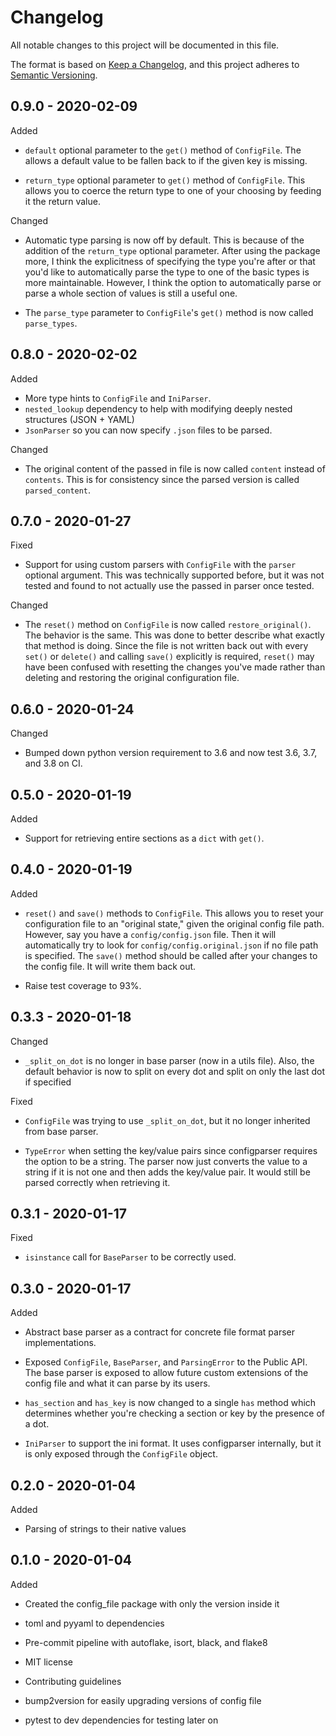 # Changelog

All notable changes to this project will be documented in this file.

The format is based on [Keep a Changelog](https://keepachangelog.com/en/1.0.0/),
and this project adheres to [Semantic Versioning](https://semver.org/spec/v2.0.0.html).

## 0.9.0 - 2020-02-09

Added

  - `default` optional parameter to the `get()` method of `ConfigFile`. 
    The allows a default value to be fallen back to if the given key is missing.
    
  - `return_type` optional parameter to `get()` method of `ConfigFile`. This
     allows you to coerce the return type to one of your choosing by feeding it
     the return value.

Changed

  - Automatic type parsing is now off by default. This is because of the addition of
    the `return_type` optional parameter. After using the package more, I think
    the explicitness of specifying the type you're after or that you'd like to 
    automatically parse the type to one of the basic types is more maintainable.
    However, I think the option to automatically parse or parse a whole section of 
    values is still a useful one.
    
  - The `parse_type` parameter to `ConfigFile`'s `get()` method is now called 
    `parse_types`.

## 0.8.0 - 2020-02-02

Added

  - More type hints to `ConfigFile` and `IniParser`.
  - `nested_lookup` dependency to help with modifying deeply nested structures 
    (JSON + YAML)
  - `JsonParser` so you can now specify `.json` files to be parsed.
  
Changed

  - The original content of the passed in file is now called `content` 
    instead of `contents`. This is for consistency since the parsed version is
    called `parsed_content`.

## 0.7.0 - 2020-01-27

Fixed

  - Support for using custom parsers with `ConfigFile` with the `parser` optional 
    argument. This was technically supported before, but it was not tested and found
    to not actually use the passed in parser once tested.

Changed

  - The `reset()` method on `ConfigFile` is now called `restore_original()`. 
    The behavior is the same. This was done to better describe what exactly that method
    is doing. Since the file is not written back out with every `set()` or `delete()`
    and calling `save()` explicitly is required, `reset()` may have been confused with
    resetting the changes you've made rather than deleting and restoring the original
    configuration file.

## 0.6.0 - 2020-01-24

Changed

  - Bumped down python version requirement to 3.6 and now test 3.6, 3.7, and 3.8 on CI.

## 0.5.0 - 2020-01-19

Added

  - Support for retrieving entire sections as a `dict` with `get()`. 

## 0.4.0 - 2020-01-19

Added

  - `reset()` and `save()` methods to `ConfigFile`. This allows you to reset your
    configuration file to an "original state," given the original config file path. 
    However, say you have a `config/config.json` file. Then it will automatically try 
    to look for `config/config.original.json` if no file path is specified. The `save()`
    method should be called after your changes to the config file. It will write them
    back out.
    
  - Raise test coverage to 93%.

## 0.3.3 - 2020-01-18

Changed

  - `_split_on_dot` is no longer in base parser (now in a utils file). Also, the default 
  behavior is now to split on every dot and split on only the last dot if specified
  
Fixed

  - `ConfigFile` was trying to use `_split_on_dot`, but it no longer inherited from base parser.
  
  - `TypeError` when setting the key/value pairs since configparser requires the option 
    to be a string. The parser now just converts the value to a string if it is not one
    and then adds the key/value pair. It would still be parsed correctly when retrieving
    it.

## 0.3.1 - 2020-01-17

Fixed

  - `isinstance` call for `BaseParser` to be correctly used.

## 0.3.0 - 2020-01-17

Added

  - Abstract base parser as a contract for concrete file format parser implementations.
  
  - Exposed `ConfigFile`, `BaseParser`, and `ParsingError` to the Public API. The base
  parser is exposed to allow future custom extensions of the config file and what it 
  can parse by its users.
  
  - `has_section` and `has_key` is now changed to a single `has` method which determines
    whether you're checking a section or key by the presence of a dot.
    
  - `IniParser` to support the ini format. It uses configparser internally, but it is 
    only exposed through the `ConfigFile` object. 

## 0.2.0 - 2020-01-04

Added

  - Parsing of strings to their native values

## 0.1.0 - 2020-01-04

Added

  - Created the config_file package with only the version inside it
  
  - toml and pyyaml to dependencies
  
  - Pre-commit pipeline with autoflake, isort, black, and flake8
  
  - MIT license
  
  - Contributing guidelines
  
  - bump2version for easily upgrading versions of config file
  
  - pytest to dev dependencies for testing later on
